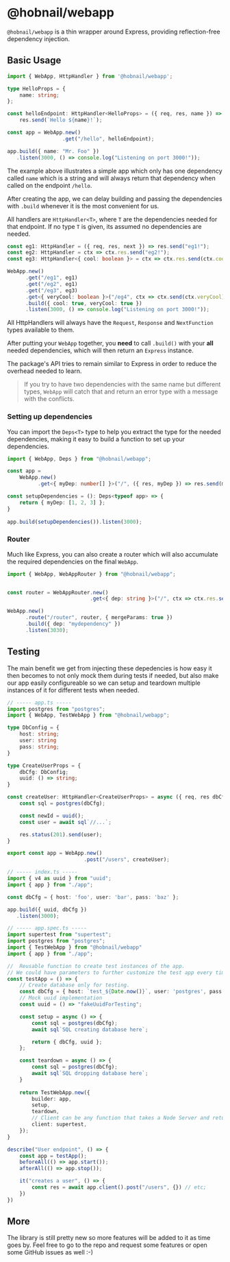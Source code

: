 # @hobnail/webapp

`@hobnail/webapp` is a thin wrapper around Express, providing reflection-free dependency injection.

## Basic Usage
```ts
import { WebApp, HttpHandler } from '@hobnail/webapp';

type HelloProps = {
    name: string;
};

const helloEndpoint: HttpHandler<HelloProps> = ({ req, res, name }) =>
    res.send(`Hello ${name}!`);

const app = WebApp.new()
                  .get("/hello", helloEndpoint);

app.build({ name: "Mr. Foo" })
   .listen(3000, () => console.log("Listening on port 3000!"));
```

The example above illustrates a simple app which only has one dependency called `name` which is a string and will always return that dependency when called on the endpoint `/hello`.

After creating the app, we can delay building and passing the dependencies with `.build` whenever it is the most convenient for us.

All handlers are `HttpHandler<T>`, where `T` are the dependencies needed for that endpoint. If no type `T` is given, its assumed no dependencies are needed.

```ts
const eg1: HttpHandler = ({ req, res, next }) => res.send("eg1!");
const eg2: HttpHandler = ctx => ctx.res.send("eg2!");
const eg3: HttpHandler<{ cool: boolean }> = ctx => ctx.res.send(ctx.cool);

WebApp.new()
      .get("/eg1", eg1)
      .get("/eg2", eg1)
      .get("/eg3", eg3)
      .get<{ veryCool: boolean }>("/eg4", ctx => ctx.send(ctx.veryCool))
      .build({ cool: true, veryCool: true })
      .listen(3000, () => console.log("Listening on port 3000!"));
```

All HttpHandlers will always have the `Request`, `Response` and `NextFunction` types available to them.

After putting your `WebApp` together, you **need** to call `.build()` with your **all** needed dependencies, which will then return an `Express` instance.

The package's API tries to remain similar to Express in order to reduce the overhead needed to learn.

> If you try to have two dependencies with the same name but different types, `WebApp` will catch that and return an error type with a message with the conflicts.

### Setting up dependencies

You can import the `Deps<T>` type to help you extract the type for the needed dependencies, making it easy to build a function to set up your dependencies.

```ts
import { WebApp, Deps } from "@hobnail/webapp";

const app = 
    WebApp.new()
          .get<{ myDep: number[] }>("/", ({ res, myDep }) => res.send(myDep));

const setupDependencies = (): Deps<typeof app> => {
    return { myDep: [1, 2, 3] };
}
            
app.build(setupDependencies()).listen(3000);
```

### Router
Much like Express, you can also create a router which will also accumulate the required dependencies on the final `WebApp`.

```ts
import { WebApp, WebAppRouter } from "@hobnail/webapp";


const router = WebAppRouter.new()
                           .get<{ dep: string }>("/", ctx => ctx.res.send(ctx.dep));

WebApp.new()
      .route("/router", router, { mergeParams: true })
      .build({ dep: "mydependency" })
      .listen(3030);
```

## Testing

The main benefit we get from injecting these depedencies is how easy it then becomes to not only mock them during tests if needed, but also make our app easily configureable so we can setup and teardown multiple instances of it for different tests when needed.

```ts
// ----- app.ts -----
import postgres from "postgres";
import { WebApp, TestWebApp } from "@hobnail/webapp";

type DbConfig = {
    host: string;
    user: string
    pass: string;
}

type CreateUserProps = {
    dbCfg: DbConfig;
    uuid: () => string;
}

const createUser: HttpHandler<CreateUserProps> = async ({ req, res dbCfg, uuid }) => {
    const sql = postgres(dbCfg);

    const newId = uuid();
    const user = await sql`//...`;

    res.status(201).send(user);
}

export const app = WebApp.new()
                         .post("/users", createUser);

// ----- index.ts -----
import { v4 as uuid } from "uuid";
import { app } from "./app";

const dbCfg = { host: 'foo', user: 'bar', pass: 'baz' };

app.build({ uuid, dbCfg })
   .listen(3000);

// ----- app.spec.ts -----
import supertest from "supertest";
import postgres from "postgres";
import { TestWebApp } from "@hobnail/webapp"
import { app } from "./app";

//  Reusable function to create test instances of the app.
// We could have parameters to further customize the test app every time its created.
const testApp = () => {
    // Create database only for testing.
    const dbCfg = { host: `test_${Date.now()}`, user: 'postgres', pass: 'postgres' };
    // Mock uuid implementation
    const uuid = () => "fakeUuidForTesting";

    const setup = async () => {
        const sql = postgres(dbCfg);
        await sql`SQL creating database here`;

        return { dbCfg, uuid };
    };

    const teardown = async () => {
        const sql = postgres(dbCfg);
        await sql`SQL dropping database here`;
    }
    
    return TestWebApp.new({
        builder: app,
        setup,
        teardown,
        // Client can be any function that takes a Node Server and returns a testing client.
        client: supertest, 
    });
}

describe("User endpoint", () => {
    const app = testApp();
    beforeAll(() => app.start());
    afterAll(() => app.stop());

    it("creates a user", () => {
        const res = await app.client().post("/users", {}) // etc;
    })
})

```

## More
The library is still pretty new so more features will be added to it as time goes by. Feel free to go to the repo and request some features or open some GitHub issues as well :-)